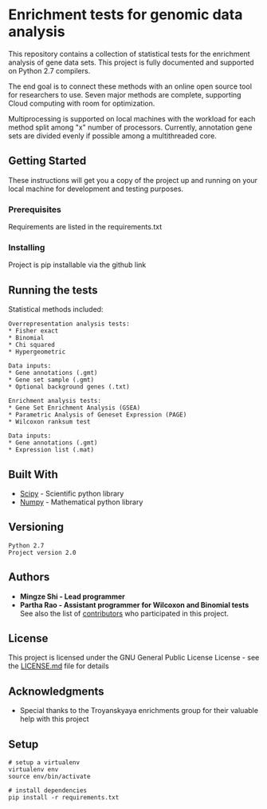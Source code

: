 # Enrichment tests for genomic data analysis

This repository contains a collection of statistical tests for the enrichment analysis of gene data sets.  This project is fully documented and supported on Python 2.7 compilers.

The end goal is to connect these methods with an online open source tool for researchers to use. Seven major methods are complete, supporting Cloud computing with room for optimization.

Multiprocessing is supported on local machines with the workload for each method split among "x" number of processors. Currently, annotation gene sets are divided evenly if possible among a multithreaded core.

## Getting Started

These instructions will get you a copy of the project up and running on your local machine for development and testing purposes.

### Prerequisites

Requirements are listed in the requirements.txt

### Installing

Project is pip installable via the github link

## Running the tests

Statistical methods included:
```
Overrepresentation analysis tests:
* Fisher exact
* Binomial
* Chi squared
* Hypergeometric

Data inputs:
* Gene annotations (.gmt)
* Gene set sample (.gmt)
* Optional background genes (.txt)

Enrichment analysis tests:
* Gene Set Enrichment Analysis (GSEA)
* Parametric Analysis of Geneset Expression (PAGE)
* Wilcoxon ranksum test

Data inputs:
* Gene annotations (.gmt)
* Expression list (.mat)
```
## Built With

* [Scipy](https://www.scipy.org/) - Scientific python library
* [Numpy](http://www.numpy.org/) - Mathematical python library

## Versioning

```
Python 2.7
Project version 2.0
```

## Authors

* **Mingze Shi - Lead programmer** 
* **Partha Rao - Assistant programmer for Wilcoxon and Binomial tests** 
See also the list of [contributors](https://github.com/SpecOps167/enrichments/graphs/contributors) who participated in this project.

## License

This project is licensed under the GNU General Public License License - see the [LICENSE.md](LICENSE.md) file for details

## Acknowledgments

* Special thanks to the Troyanskyaya enrichments group for their valuable help with this project

## Setup
```
# setup a virtualenv
virtualenv env
source env/bin/activate

# install dependencies
pip install -r requirements.txt
```
